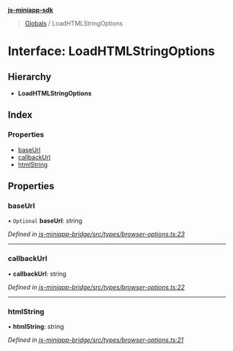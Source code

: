 **[js-miniapp-sdk](../README.md)**

> [Globals](../README.md) / LoadHTMLStringOptions

# Interface: LoadHTMLStringOptions

## Hierarchy

* **LoadHTMLStringOptions**

## Index

### Properties

* [baseUrl](loadhtmlstringoptions.md#baseurl)
* [callbackUrl](loadhtmlstringoptions.md#callbackurl)
* [htmlString](loadhtmlstringoptions.md#htmlstring)

## Properties

### baseUrl

• `Optional` **baseUrl**: string

*Defined in [js-miniapp-bridge/src/types/browser-options.ts:23](https://github.com/rakutentech/js-miniapp/blob/759cace/js-miniapp-bridge/src/types/browser-options.ts#L23)*

___

### callbackUrl

•  **callbackUrl**: string

*Defined in [js-miniapp-bridge/src/types/browser-options.ts:22](https://github.com/rakutentech/js-miniapp/blob/759cace/js-miniapp-bridge/src/types/browser-options.ts#L22)*

___

### htmlString

•  **htmlString**: string

*Defined in [js-miniapp-bridge/src/types/browser-options.ts:21](https://github.com/rakutentech/js-miniapp/blob/759cace/js-miniapp-bridge/src/types/browser-options.ts#L21)*
